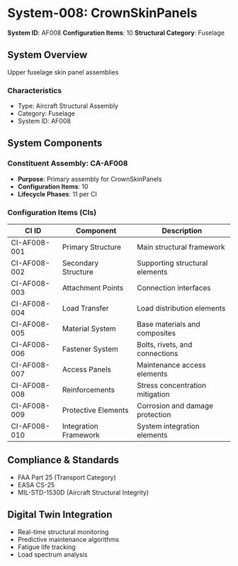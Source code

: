 # System-008: CrownSkinPanels

**System ID**: AF008
**Configuration Items**: 10
**Structural Category**: Fuselage

## System Overview

Upper fuselage skin panel assemblies

### Characteristics
- Type: Aircraft Structural Assembly
- Category: Fuselage
- System ID: AF008

## System Components

### Constituent Assembly: CA-AF008
- **Purpose**: Primary assembly for CrownSkinPanels
- **Configuration Items**: 10
- **Lifecycle Phases**: 11 per CI

### Configuration Items (CIs)

| CI ID | Component | Description |
|-------|-----------|-------------|
| CI-AF008-001 | Primary Structure | Main structural framework |
| CI-AF008-002 | Secondary Structure | Supporting structural elements |
| CI-AF008-003 | Attachment Points | Connection interfaces |
| CI-AF008-004 | Load Transfer | Load distribution elements |
| CI-AF008-005 | Material System | Base materials and composites |
| CI-AF008-006 | Fastener System | Bolts, rivets, and connections |
| CI-AF008-007 | Access Panels | Maintenance access elements |
| CI-AF008-008 | Reinforcements | Stress concentration mitigation |
| CI-AF008-009 | Protective Elements | Corrosion and damage protection |
| CI-AF008-010 | Integration Framework | System integration elements |

## Compliance & Standards
- FAA Part 25 (Transport Category)
- EASA CS-25
- MIL-STD-1530D (Aircraft Structural Integrity)

## Digital Twin Integration
- Real-time structural monitoring
- Predictive maintenance algorithms
- Fatigue life tracking
- Load spectrum analysis
